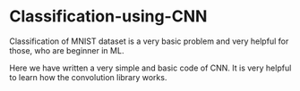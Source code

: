 # Classification-using-CNN

Classification of MNIST dataset is a very basic problem and very helpful for those, who are beginner in ML.

Here we have written a very simple and basic code of CNN. It is very helpful to learn how the convolution library works.
